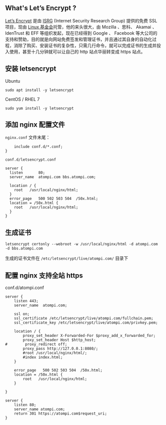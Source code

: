 ## What's Let’s Encrypt ?

[Let’s Encrypt](https://letsencrypt.org/) 是由 [ISRG](https://letsencrypt.org/isrg/) (Internet Security Research Group) 提供的免费 SSL 项目，现由 [Linux 基金会](https://www.linuxfoundation.org/)托管，他的来头很大，由 Mozilla 、思科、 Akamai 、 IdenTrust 和 EFF 等组织发起，现在已经得到 Google 、 Facebook 等大公司的支持和赞助，目的就是向网站免费签发和管理证书，并且通过其自身的自动化过程，消除了购买、安装证书的复杂性，只需几行命令，就可以完成证书的生成并投入使用，甚至十几分钟就可以让自己的 http 站点华丽转变成 https 站点。

## 安装 letsencrypt

Ubuntu

```
sudo apt install -y letsencrypt
```

CentOS / RHEL 7

```
sudo yum install -y letsencrypt
```

## 添加 nginx 配置文件

`nginx.conf` 文件末尾：

```
    include conf.d/*.conf;
}
```

`conf.d/letsencrypt.conf`

```
server {
  listen       80;
  server_name  atompi.com bbs.atompi.com;

  location / {
    root   /usr/local/nginx/html;
  }
  error_page   500 502 503 504  /50x.html;
  location = /50x.html {
    root   /usr/local/nginx/html;
  }
}
```

## 生成证书

```
letsencrypt certonly --webroot -w /usr/local/nginx/html -d atompi.com -d bbs.atompi.com
```

生成的证书文件在 `/etc/letsencrypt/live/atompi.com/` 目录下

## 配置 nginx 支持全站 https

conf.d/atompi.conf

```
server {
    listen 443;
    server_name  atompi.com;

    ssl on;
    ssl_certificate /etc/letsencrypt/live/atompi.com/fullchain.pem;
    ssl_certificate_key /etc/letsencrypt/live/atompi.com/privkey.pem;

    location / {
      	proxy_set_header X-Forwarded-For $proxy_add_x_forwarded_for;
        proxy_set_header Host $http_host;
#        proxy_redirect off;
        proxy_pass http://127.0.0.1:8080/;
        #root /usr/local/nginx/html/;
        #index index.html;
    }

    error_page   500 502 503 504  /50x.html;
    location = /50x.html {
        root   /usr/local/nginx/html;
    }

}

server {
    listen 80;
    server_name atompi.com;
    return 301 https://atompi.com$request_uri;
}
```